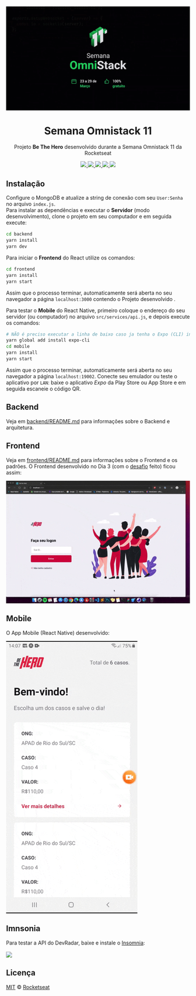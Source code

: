 <img src="./screenshot/semana-omnistac-11.png" align="center"></img>

<h1 align="center">Semana Omnistack 11</h1>
<p align="center">Projeto <strong>Be The Hero</strong> desenvolvido durante a Semana Omnistack 11 da Rocketseat</p>

<p align="center">
  <a aria-label="Versão do Node" href="https://github.com/nodejs/node/blob/master/doc/changelogs/CHANGELOG_V12.md#12.14.1">
    <img src="https://img.shields.io/badge/node.js@lts-12.14.1-informational?logo=Node.JS"></img>
  </a>
  <a aria-label="Versão do React" href="https://github.com/facebook/react/blob/master/CHANGELOG.md#16120-november-14-2019">
    <img src="https://img.shields.io/badge/react-16.13.1-informational?logo=react"></img>
  </a>
  <a aria-label="Versão do Expo" href="https://www.npmjs.com/package/expo-cli/v/3.11.5">
    <img src="https://img.shields.io/badge/expo--CLI-3.11.5-informational?logo=expo"></img>
  </a>
  <a aria-label="Desafios" href="DESAFIOS.md">
  	<img src="https://img.shields.io/badge/desafios-OK-blueviolet"></img>
  </a>
  <a aria-label="Completo" href="https://rocketseat.com.br/week-11/aulas#4">
    <img src="https://img.shields.io/badge/OmniStack-done-green?logo=data:image/png;base64,iVBORw0KGgoAAAANSUhEUgAAABAAAAAQCAMAAAAoLQ9TAAAALVBMVEVHcExxWsF0XMJzXMJxWcFsUsD///9jRrzY0u6Xh9Gsn9n39fyMecy0qd2bjNJWBT0WAAAABHRSTlMA2Do606wF2QAAAGlJREFUGJVdj1cWwCAIBLEsRU3uf9xobDH8+GZwUYi8i6ucJwrxKE+7D0G9Q4vlYqtmCSjndr4CgCgzlyFgfKfKCVO0LrPKjmiqMxGXkJwNnXskqWG+1oSM+BSwD8f29YLNjvx/OQrn+g99oQSoNmt3PgAAAABJRU5ErkJggg=="></img>
  </a>
</p>

## Instalação

Configure o MongoDB e atualize a string de conexão com seu `User:Senha` no arquivo `index.js`.  
Para instalar as dependências e executar o **Servidor** (modo desenvolvimento), clone o projeto em seu computador e em seguida execute:

```bash
cd backend
yarn install
yarn dev
```

Para iniciar o **Frontend** do React utilize os comandos:

```bash
cd frontend
yarn install
yarn start
```

Assim que o processo terminar, automaticamente será aberta no seu navegador a página `localhost:3000` contendo o Projeto desenvolvido .

Para testar o **Mobile** do React Native, primeiro coloque o endereço do seu servidor (ou computador) no arquivo `src/services/api.js`, e depois execute os comandos:

```bash
# NÃO é preciso executar a linha de baixo caso ja tenha o Expo (CLI) instalado!
yarn global add install expo-cli
cd mobile
yarn install
yarn start
```

Assim que o processo terminar, automaticamente será aberta no seu navegador a página `localhost:19002`. Conecte seu emulador ou teste o aplicativo por `LAN`: baixe o aplicativo _Expo_ da Play Store ou App Store e em seguida escaneie o código QR.

## Backend

Veja em [backend/README.md](./backend) para informações sobre o Backend e arquitetura.

## Frontend

Veja em [frontend/README.md](./frontend) para informações sobre o Frontend e os padrões. O Frontend desenvolvido no Dia 3 (com o [desafio](DESAFIOS.md) feito) ficou assim:

<img align="center" src="./screenshot/web.gif"></img>

## Mobile

O App Mobile (React Native) desenvolvido:

<img align="center" src="./screenshot/mobile.gif"></img>

## Imnsonia

Para testar a API do DevRadar, baixe e instale o [Insomnia](https://insomnia.rest/download/):

<img align="center" src="./screenshot/insomnia.gif"></img>

## Licença

[MIT](./LICENSE) &copy; [Rocketseat](https://rocketseat.com.br/)
